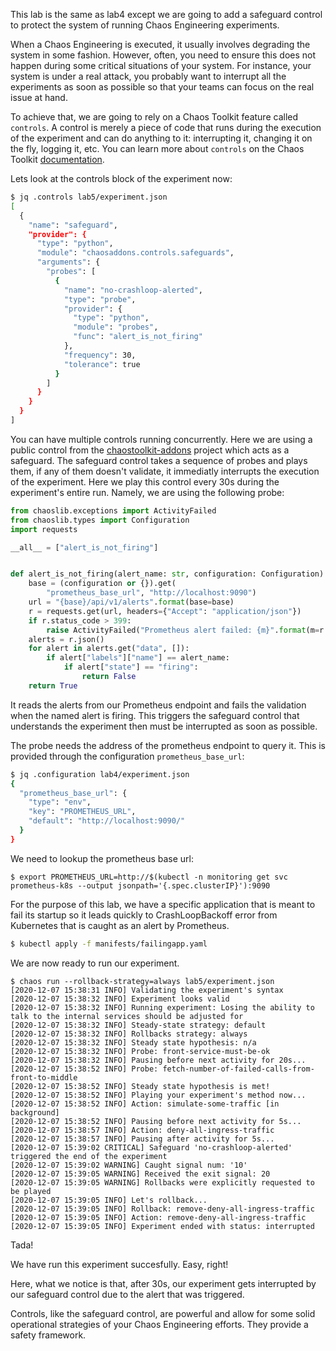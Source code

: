 This lab is the same as lab4 except we are going to add a safeguard control
to protect the system of running Chaos Engineering experiments.

When a Chaos Engineering is executed, it usually involves degrading the system
in some fashion. However, often, you need to ensure this does not happen
during some critical situations of your system. For instance, your system
is under a real attack, you probably want to interrupt all the experiments
as soon as possible so that your teams can focus on the real issue at hand.

To achieve that, we are going to rely on a Chaos Toolkit feature called
`controls`. A control is merely a piece of code that runs during the execution
of the experiment and can do anything to it: interrupting it, changing it on
the fly, logging it, etc. You can learn more about `controls` on the
Chaos Toolkit [documentation](https://docs.chaostoolkit.org/reference/extending/create-control-extension/).

Lets look at the controls block of the experiment now:

```bash
$ jq .controls lab5/experiment.json 
[
  {
    "name": "safeguard",
    "provider": {
      "type": "python",
      "module": "chaosaddons.controls.safeguards",
      "arguments": {
        "probes": [
          {
            "name": "no-crashloop-alerted",
            "type": "probe",
            "provider": {
              "type": "python",
              "module": "probes",
              "func": "alert_is_not_firing"
            },
            "frequency": 30,
            "tolerance": true
          }
        ]
      }
    }
  }
]
```

You can have multiple controls running concurrently. Here we are using a
public control from the [chaostoolkit-addons](https://github.com/chaostoolkit/chaostoolkit-addons)
project which acts as a safeguard. The safeguard control takes a sequence
of probes and plays them, if any of them doesn't validate, it immediatly
interrupts the execution of the experiment. Here we play this control every
30s during the experiment's entire run. Namely, we are using the following
probe:

```python
from chaoslib.exceptions import ActivityFailed
from chaoslib.types import Configuration
import requests

__all__ = ["alert_is_not_firing"]


def alert_is_not_firing(alert_name: str, configuration: Configuration) -> bool:
    base = (configuration or {}).get(
        "prometheus_base_url", "http://localhost:9090")
    url = "{base}/api/v1/alerts".format(base=base)
    r = requests.get(url, headers={"Accept": "application/json"})
    if r.status_code > 399:
        raise ActivityFailed("Prometheus alert failed: {m}".format(m=r.text))
    alerts = r.json()
    for alert in alerts.get("data", []):
        if alert["labels"]["name"] == alert_name:
            if alert["state"] == "firing":
                return False
    return True
```

It reads the alerts from our Prometheus endpoint and fails the validation
when the named alert is firing. This triggers the safeguard control that
understands the experiment then must be interrupted as soon as possible.

The probe needs the address of the prometheus endpoint to query
it. This is provided through the configuration `prometheus_base_url`:

```bash
$ jq .configuration lab4/experiment.json 
{
  "prometheus_base_url": {
    "type": "env",
    "key": "PROMETHEUS_URL",
    "default": "http://localhost:9090/"
  }
}
```

We need to lookup the prometheus base url:

```console
$ export PROMETHEUS_URL=http://$(kubectl -n monitoring get svc prometheus-k8s --output jsonpath='{.spec.clusterIP}'):9090
```

For the purpose of this lab, we have a specific application that is meant to
fail its startup so it leads quickly to CrashLoopBackoff error
from Kubernetes that is caught as an alert by Prometheus.

```bash
$ kubectl apply -f manifests/failingapp.yaml
```

We are now ready to run our experiment.

```console
$ chaos run --rollback-strategy=always lab5/experiment.json 
[2020-12-07 15:38:31 INFO] Validating the experiment's syntax
[2020-12-07 15:38:32 INFO] Experiment looks valid
[2020-12-07 15:38:32 INFO] Running experiment: Losing the ability to talk to the internal services should be adjusted for
[2020-12-07 15:38:32 INFO] Steady-state strategy: default
[2020-12-07 15:38:32 INFO] Rollbacks strategy: always
[2020-12-07 15:38:32 INFO] Steady state hypothesis: n/a
[2020-12-07 15:38:32 INFO] Probe: front-service-must-be-ok
[2020-12-07 15:38:32 INFO] Pausing before next activity for 20s...
[2020-12-07 15:38:52 INFO] Probe: fetch-number-of-failed-calls-from-front-to-middle
[2020-12-07 15:38:52 INFO] Steady state hypothesis is met!
[2020-12-07 15:38:52 INFO] Playing your experiment's method now...
[2020-12-07 15:38:52 INFO] Action: simulate-some-traffic [in background]
[2020-12-07 15:38:52 INFO] Pausing before next activity for 5s...
[2020-12-07 15:38:57 INFO] Action: deny-all-ingress-traffic
[2020-12-07 15:38:57 INFO] Pausing after activity for 5s...
[2020-12-07 15:39:02 CRITICAL] Safeguard 'no-crashloop-alerted' triggered the end of the experiment
[2020-12-07 15:39:02 WARNING] Caught signal num: '10'
[2020-12-07 15:39:05 WARNING] Received the exit signal: 20
[2020-12-07 15:39:05 WARNING] Rollbacks were explicitly requested to be played
[2020-12-07 15:39:05 INFO] Let's rollback...
[2020-12-07 15:39:05 INFO] Rollback: remove-deny-all-ingress-traffic
[2020-12-07 15:39:05 INFO] Action: remove-deny-all-ingress-traffic
[2020-12-07 15:39:05 INFO] Experiment ended with status: interrupted
```

Tada!

We have run this experiment succesfully. Easy, right!

Here, what we notice is that, after 30s, our experiment gets interrupted
by our safeguard control due to the alert that was triggered.

Controls, like the safeguard control, are powerful and allow for some solid
operational strategies of your Chaos Engineering efforts. They provide a
safety framework.
